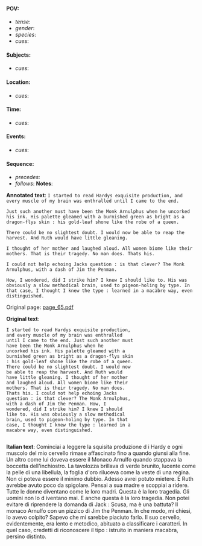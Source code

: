 #### POV: 
  - *tense*:
  - *gender*:
  - *species*:
  - *cues*:
#### Subjects:
  - *cues*:
#### Location:
  - *cues*:
#### Time:
  - *cues*:
#### Events:
  - *cues*:
#### Sequence:
  - *precedes*: 
  - *follows*:
**Notes**:


**Annotated text**:
`I started to read Hardys exquisite production, and every muscle of my brain was enthralled until I came to the end.`

`Just such another must have been the Monk Arnulphus when he uncorked his ink. His palette gleamed with a burnished green as bright as a dragon-flys skin : his gold-leaf shone like the robe of a queen.`

`There could be no slightest doubt. I would now be able to reap the harvest. And Ruth would have little gleaning.`

`I thought of her mother and laughed aloud. All women biome like their mothers. That is their tragedy. No man does. Thats his.`

`I could not help echoing Jacks question : is that clever? The Monk Arnulphus, with a dash of Jim the Penman.`

`How, I wondered, did I strike him? I knew I should like to. His was obviously a slow methodical brain, used to pigeon-holing by type. In that case, I thought I knew the type : learned in a macabre way, even distinguished.`



Original page:
[page_65.pdf](https://github.com/vigji/cainjb/blob/main/source_material/pages/page_65.pdf)

**Original text**:
```
I started to read Hardys exquisite production, 
and every muscle of my brain was enthralled 
until I came to the end. Just such another must 
have been the Monk Arnulphus when he 
uncorked his ink. His palette gleamed with a 
burnished green as bright as a dragon-flys skin 
: his gold-leaf shone like the robe of a queen. 
There could be no slightest doubt. I would now 
be able to reap the harvest. And Ruth would 
have little gleaning. I thought of her mother 
and laughed aloud. All women biome like their 
mothers. That is their tragedy. No man does. 
Thats his. I could not help echoing Jacks 
question : is that clever? The Monk Arnulphus, 
with a dash of Jim the Penman. How, I 
wondered, did I strike him? I knew I should 
like to. His was obviously a slow methodical 
brain, used to pigeon-holing by type. In that 
case, I thought I knew the type : learned in a 
macabre way, even distinguished. 
```

```
```

**Italian text**:
Cominciai a leggere la squisita produzione d i Hardy e
ogni muscolo del mio cervello rimase affascinato fino
a quando giunsi alla fine. Un altro come lui doveva
essere il Monaco Arnulfo quando stappava la boccetta
dell'inchiostro. La tavolozza brillava di verde brunito,
lucente come la pelle di una libellula, la foglia d'oro
riluceva come la veste di una regina. Non ci poteva
essere il minimo dubbio. Adesso avrei potuto mietere.
E Ruth avrebbe avuto poco da spigolare. Pensai a
sua madre e scoppiai a ridere. Tutte le donne diventano
come le loro madri. Questa è la loro tragedia.
Gli uomini non lo d iventano mai. E anche questa è
la loro tragedia. Non potei evitare di riprendere la
domanda di Jack : Scusa, ma è una battuta? Il monaco
Arnulfo con un pizzico di Jim the Penman. In
che modo, mi chiesi, lo avevo colpito? Sapevo che
mi sarebbe piaciuto farlo. Il suo cervello, evidentemente,
era lento e metodico, abituato a classificare
i caratteri. In quel caso, credetti di riconoscere il
tipo : istruito in maniera macabra, persino distinto.

